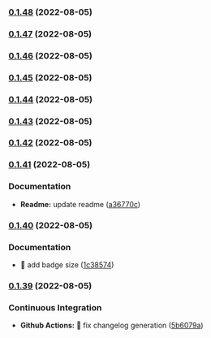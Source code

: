 ### [0.1.48](https://github.com/deveox/humanize/compare/v0.1.47...v0.1.48) (2022-08-05)


### [0.1.47](https://github.com/deveox/humanize/compare/v0.1.46...v0.1.47) (2022-08-05)


### [0.1.46](https://github.com/deveox/humanize/compare/v0.1.45...v0.1.46) (2022-08-05)


### [0.1.45](https://github.com/deveox/humanize/compare/v0.1.44...v0.1.45) (2022-08-05)


### [0.1.44](https://github.com/deveox/humanize/compare/v0.1.43...v0.1.44) (2022-08-05)


### [0.1.43](https://github.com/deveox/humanize/compare/v0.1.42...v0.1.43) (2022-08-05)


### [0.1.42](https://github.com/deveox/humanize/compare/v0.1.41...v0.1.42) (2022-08-05)


### [0.1.41](https://github.com/deveox/humanize/compare/v0.1.40...v0.1.41) (2022-08-05)


### Documentation

* **Readme:** update readme ([a36770c](https://github.com/deveox/humanize/commit/a36770c821acb8c54c8abfac293339ad60eb7db6))


### [0.1.40](https://github.com/deveox/humanize/compare/v0.1.39...v0.1.40) (2022-08-05)


### Documentation

* :art: add badge size ([1c38574](https://github.com/deveox/humanize/commit/1c38574ea3133933e0ded9fe47c3a79351a7c4ab))


### [0.1.39](https://github.com/deveox/humanize/compare/v0.1.38...v0.1.39) (2022-08-05)


### Continuous Integration

* **Github Actions:** :art: fix changelog generation ([5b6079a](https://github.com/deveox/humanize/commit/5b6079af522b3789bbaf47526844e37441ee0b5c))


